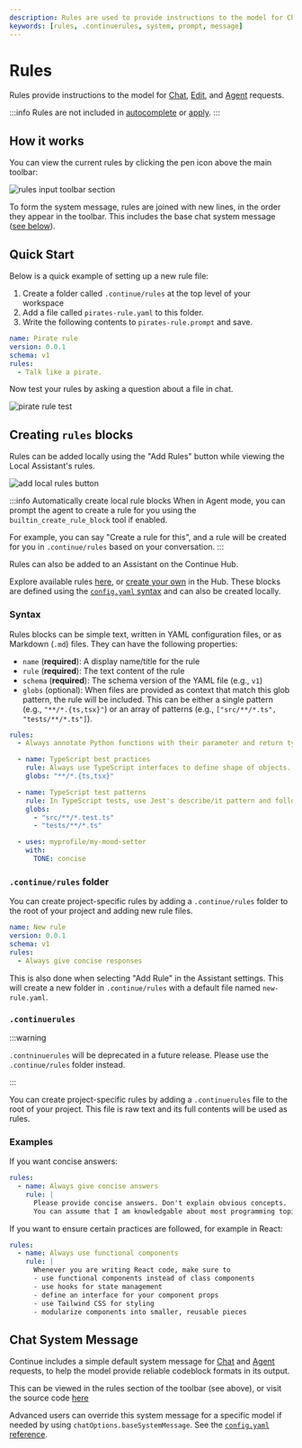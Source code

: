 ```yaml
---
description: Rules are used to provide instructions to the model for Chat, Edit, and Agent requests.
keywords: [rules, .continuerules, system, prompt, message]
---
```


# Rules

Rules provide instructions to the model for [Chat](../../chat/how-to-use-it.md), [Edit](../../edit/how-to-use-it.md), and [Agent](../../agent/how-to-use-it.md) requests.

:::info Rules are not included in [autocomplete](./autocomplete.mdx) or [apply](../model-roles/apply.mdx).
:::

## How it works

You can view the current rules by clicking the pen icon above the main toolbar:

![rules input toolbar section](/img/notch-rules.png)

To form the system message, rules are joined with new lines, in the order they appear in the toolbar. This includes the base chat system message ([see below](#chat-system-message)).

## Quick Start

Below is a quick example of setting up a new rule file:

1. Create a folder called `.continue/rules` at the top level of your workspace
2. Add a file called `pirates-rule.yaml` to this folder.
3. Write the following contents to `pirates-rule.prompt` and save.

```yaml title=".continue/rules/pirates-rule.yaml"
name: Pirate rule
version: 0.0.1
schema: v1
rules:
  - Talk like a pirate.
```

Now test your rules by asking a question about a file in chat.

![pirate rule test](/img/pirate-rule-test.png)

## Creating `rules` blocks

Rules can be added locally using the "Add Rules" button while viewing the Local Assistant's rules.

![add local rules button](/img/add-local-rules.png)

:::info Automatically create local rule blocks
When in Agent mode, you can prompt the agent to create a rule for you using the `builtin_create_rule_block` tool if enabled.

For example, you can say "Create a rule for this", and a rule will be created for you in `.continue/rules` based on your conversation.
:::

Rules can also be added to an Assistant on the Continue Hub.

Explore available rules [here](https://hub.continue.dev/explore/rules), or [create your own](https://hub.continue.dev/new?type=block&blockType=rules) in the Hub. These blocks are defined using the [`config.yaml` syntax](../../reference.md#rules) and can also be created locally.

### Syntax

Rules blocks can be simple text, written in YAML configuration files, or as Markdown (`.md`) files. They can have the following properties:

- `name` (**required**): A display name/title for the rule
- `rule` (**required**): The text content of the rule
- `schema` (**required**): The schema version of the YAML file (e.g., `v1`)
- `globs` (optional): When files are provided as context that match this glob pattern, the rule will be included. This can be either a single pattern (e.g., `"**/*.{ts,tsx}"`) or an array of patterns (e.g., `["src/**/*.ts", "tests/**/*.ts"]`).

```yaml title=".config.yaml"
rules:
  - Always annotate Python functions with their parameter and return types

  - name: TypeScript best practices
    rule: Always use TypeScript interfaces to define shape of objects. Use type aliases sparingly.
    globs: "**/*.{ts,tsx}"

  - name: TypeScript test patterns
    rule: In TypeScript tests, use Jest's describe/it pattern and follow best practices for mocking.
    globs:
      - "src/**/*.test.ts"
      - "tests/**/*.ts"

  - uses: myprofile/my-mood-setter
    with:
      TONE: concise
```

### `.continue/rules` folder

You can create project-specific rules by adding a `.continue/rules` folder to the root of your project and adding new rule files.

```yaml title=".continue/rules/new-rule.yaml"
name: New rule
version: 0.0.1
schema: v1
rules:
  - Always give concise responses
```

This is also done when selecting "Add Rule" in the Assistant settings. This will create a new folder in `.continue/rules` with a default file named `new-rule.yaml`.

### `.continuerules`

:::warning

`.contninuerules` will be deprecated in a future release. Please use the `.continue/rules` folder instead.

:::

You can create project-specific rules by adding a `.continuerules` file to the root of your project. This file is raw text and its full contents will be used as rules.

### Examples

If you want concise answers:

```yaml title=".continue/rules/concise-rule.yaml"
rules:
  - name: Always give concise answers
    rule: |
      Please provide concise answers. Don't explain obvious concepts. 
      You can assume that I am knowledgable about most programming topics.
```

If you want to ensure certain practices are followed, for example in React:

```yaml title=".continue/rules/functional-rule.yaml"
rules:
  - name: Always use functional components
    rule: |
      Whenever you are writing React code, make sure to
      - use functional components instead of class components
      - use hooks for state management
      - define an interface for your component props
      - use Tailwind CSS for styling
      - modularize components into smaller, reusable pieces
```

## Chat System Message

Continue includes a simple default system message for [Chat](../../chat/how-to-use-it.md) and [Agent](../../agent/how-to-use-it.md) requests, to help the model provide reliable codeblock formats in its output.

This can be viewed in the rules section of the toolbar (see above), or visit the source code [here](https://github.com/continuedev/continue/blob/main/core/llm/constructMessages.ts#L4)

Advanced users can override this system message for a specific model if needed by using `chatOptions.baseSystemMessage`. See the [`config.yaml` reference](../../reference.md#models).

